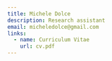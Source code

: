 ```yaml
---
title: Michele Dolce
description: Research assistant
email: micheledolce@gmail.com
links:
  - name: Curriculum Vitae
    url: cv.pdf
---
```

